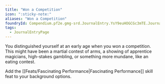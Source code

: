 ```yaml
---
title: "Won a Competition"
icon: ":sticky-note:"
aliases: "Won a Competition"
foundryId: Compendium.pf2e.gmg-srd.JournalEntry.YsY9euHOGCGc3mTE.JournalEntryPage.MQqNSUpsIdmPfRHy
tags:
  - JournalEntryPage
---
```

You distinguished yourself at an early age when you won a competition. This might have been a martial contest of arms, a showing of apprentice magicians, high-stakes gambling, or something more mundane, like an eating contest.

Add the [[Feats/Fascinating Performance|Fascinating Performance]] skill feat to your background options.